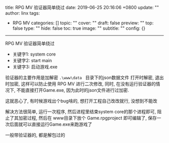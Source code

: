 title: RPG MV 验证器简单绕过
date: 2019-06-25 20:16:06 +0800
update: ""
author: linx
tags:
- RPG MV
categories: []
topic: ""
cover: ""
draft: false
preview: ""
top: false
type: ""
hide: false
toc: true
image: ""
subtitle: ""
config: {}


---


RPG MV 验证器简单绕过
<!--more-->

- 关键字1: system core
- 关键字2: start main
- 关键字3: 启动游戏.exe

验证器的主要作用是加解密 `.\www\data ` 目录下的json数据文件
打开时解密, 退出时加密, 这样可以防止使用 RPG MV 进行二次修改, 
同时, 在没有运行验证器的情况下, 不能直接打开Game.exe, 因为此时的json文件进行过加密.

这就恶心了, 有时候游戏出个bug啥的, 想打开工程自己改改就行, 没想到不能改

解决方法很简单, 运行一次程序, 然后进程里结束system core的那个进程即可, 阻止了其加密过程, 然后在 www目录下放个 Game.rpgproject 即可编辑了, 保存一次后面就可以直接运行Game.exe来跑游戏了

一般带验证器的, 都是解包过的
